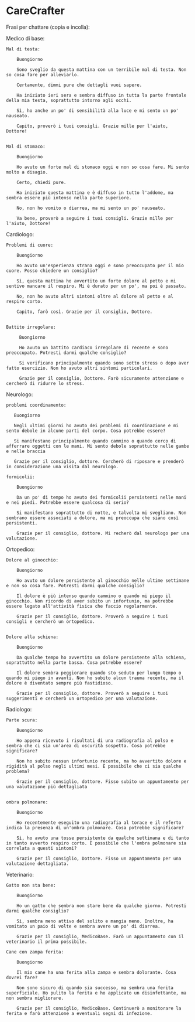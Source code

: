 # CareCrafter

Frasi per chattare (copia e incolla):

Medico di base:

    Mal di testa:
    
        Buongiorno 
        
        Sono sveglio da questa mattina con un terribile mal di testa. Non so cosa fare per alleviarlo.
    
        Certamente, dimmi pure che dettagli vuoi sapere.
    
        Ha iniziato ieri sera e sembra diffuso in tutta la parte frontale della mia testa, soprattutto intorno agli occhi.
    
        Sì, ho anche un po' di sensibilità alla luce e mi sento un po' nauseato.
        
        Capito, proverò i tuoi consigli. Grazie mille per l'aiuto, Dottore!


    Mal di stomaco:
  
        Buongiorno
    
        Ho avuto un forte mal di stomaco oggi e non so cosa fare. Mi sento molto a disagio.
    
        Certo, chiedi pure.
    
        Ha iniziato questa mattina e è diffuso in tutto l'addome, ma sembra essere più intenso nella parte superiore.
    
        No, non ho vomito o diarrea, ma mi sento un po' nauseato.
    
        Va bene, proverò a seguire i tuoi consigli. Grazie mille per l'aiuto, Dottore!


Cardiologo:

    Problemi di cuore:

        Buongiorno

        Ho avuto un'esperienza strana oggi e sono preoccupato per il mio cuore. Posso chiedere un consiglio?

        Sì, questa mattina ho avvertito un forte dolore al petto e mi sentivo mancare il respiro. Mi è durato per un po', ma poi è passato.

        No, non ho avuto altri sintomi oltre al dolore al petto e al respiro corto.

        Capito, farò così. Grazie per il consiglio, Dottore.


    Battito irregolare:
    
         Buongiorno

         Ho avuto un battito cardiaco irregolare di recente e sono preoccupato. Potresti darmi qualche consiglio?

         Si verificano principalmente quando sono sotto stress o dopo aver fatto esercizio. Non ho avuto altri sintomi particolari.

         Grazie per il consiglio, Dottore. Farò sicuramente attenzione e cercherò di ridurre lo stress.



Neurologo:

    problemi coordinamento:

       Buongiorno

       Negli ultimi giorni ho avuto dei problemi di coordinazione e mi sento debole in alcune parti del corpo. Cosa potrebbe essere?

       Si manifestano principalmente quando cammino o quando cerco di afferrare oggetti con le mani. Mi sento debole soprattutto nelle gambe e nelle braccia

       Grazie per il consiglio, dottore. Cercherò di riposare e prenderò in considerazione una visita dal neurologo.

    formicolii:

        Buongiorno

        Da un po' di tempo ho avuto dei formicolii persistenti nelle mani e nei piedi. Potrebbe essere qualcosa di serio?

        Si manifestano soprattutto di notte, e talvolta mi svegliano. Non sembrano essere associati a dolore, ma mi preoccupa che siano così persistenti.

        Grazie per il consiglio, dottore. Mi recherò dal neurologo per una valutazione.


Ortopedico:

    Dolore al ginocchio:

        Buongiorno

        Ho avuto un dolore persistente al ginocchio nelle ultime settimane e non so cosa fare. Potresti darmi qualche consiglio?

        Il dolore è più intenso quando cammino o quando mi piego il ginocchio. Non ricordo di aver subito un infortunio, ma potrebbe essere legato all'attività fisica che faccio regolarmente.

        Grazie per il consiglio, dottore. Proverò a seguire i tuoi consigli e cercherò un ortopedico.


    Dolore alla schiena:

        Buongiorno

        Da qualche tempo ho avvertito un dolore persistente alla schiena, soprattutto nella parte bassa. Cosa potrebbe essere?

        Il dolore sembra peggiorare quando sto seduto per lungo tempo o quando mi piego in avanti. Non ho subito alcun trauma recente, ma il dolore è diventato sempre più fastidioso.

        Grazie per il consiglio, dottore. Proverò a seguire i tuoi suggerimenti e cercherò un ortopedico per una valutazione.



Radiologo:

    Parte scura:

        Buongiorno

        Ho appena ricevuto i risultati di una radiografia al polso e sembra che ci sia un'area di oscurità sospetta. Cosa potrebbe significare?

        Non ho subito nessun infortunio recente, ma ho avvertito dolore e rigidità al polso negli ultimi mesi. È possibile che ci sia qualche problema?

        Grazie per il consiglio, dottore. Fisso subito un appuntamento per una valutazione più dettagliata


    ombra polmonare:

        Buongiorno

        Ho recentemente eseguito una radiografia al torace e il referto indica la presenza di un'ombra polmonare. Cosa potrebbe significare?

        Sì, ho avuto una tosse persistente da qualche settimana e di tanto in tanto avverto respiro corto. È possibile che l'ombra polmonare sia correlata a questi sintomi?
         
        Grazie per il consiglio, Dottore. Fisso un appuntamento per una valutazione dettagliata.


Veterinario:

    Gatto non sta bene:

        Buongiorno

        Ho un gatto che sembra non stare bene da qualche giorno. Potresti darmi qualche consiglio?

        Sì, sembra meno attivo del solito e mangia meno. Inoltre, ha vomitato un paio di volte e sembra avere un po' di diarrea.

        Grazie per il consiglio, MedicoBase. Farò un appuntamento con il veterinario il prima possibile.

    Cane con zampa ferita:

        Buongiorno

        Il mio cane ha una ferita alla zampa e sembra dolorante. Cosa dovrei fare?

        Non sono sicuro di quando sia successo, ma sembra una ferita superficiale. Ho pulito la ferita e ho applicato un disinfettante, ma non sembra migliorare.

        Grazie per il consiglio, MedicoBase. Continuerò a monitorare la ferita e farò attenzione a eventuali segni di infezione.
